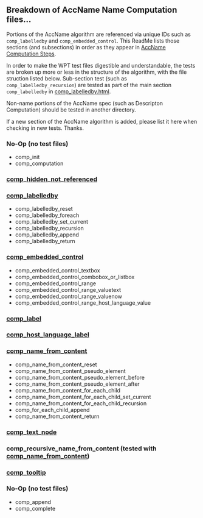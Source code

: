 
## Breakdown of AccName Name Computation files...

Portions of the AccName algorithm are referenced via unique IDs such as `comp_labelledby` and `comp_embedded_control`. This ReadMe lists those sections (and subsections) in order as they appear in [AccName Computation Steps](https://w3c.github.io/accname/#computation-steps).

In order to make the WPT test files digestible and understandable, the tests are broken up more or less in the structure of the algorithm, with the file struction listed below. Sub-section test (such as `comp_labelledby_recursion`) are tested as part of the main section `comp_labelledby` in [comp_labelledby.html](comp_labelledby.html).

Non-name portions of the AccName spec (such as Descripton Computation) should be tested in another directory.

If a new section of the AccName algorithm is added, please list it here when checking in new tests. Thanks.

### No-Op (no test files)
- comp_init
- comp_computation

### [comp_hidden_not_referenced](comp_hidden_not_referenced.html)

### [comp_labelledby](comp_labelledby.html)
  - comp_labelledby_reset
  - comp_labelledby_foreach
  - comp_labelledby_set_current
  - comp_labelledby_recursion
  - comp_labelledby_append
  - comp_labelledby_return

### [comp_embedded_control](comp_embedded_control.html)
 - comp_embedded_control_textbox
 - comp_embedded_control_combobox_or_listbox
 - comp_embedded_control_range
 - comp_embedded_control_range_valuetext
 - comp_embedded_control_range_valuenow
 - comp_embedded_control_range_host_language_value

### [comp_label](comp_label.html)

### [comp_host_language_label](comp_host_language_label.html)

### [comp_name_from_content](comp_name_from_content.html)
  - comp_name_from_content_reset
  - comp_name_from_content_pseudo_element
  - comp_name_from_content_pseudo_element_before
  - comp_name_from_content_pseudo_element_after
  - comp_name_from_content_for_each_child
  - comp_name_from_content_for_each_child_set_current
  - comp_name_from_content_for_each_child_recursion
  - comp_for_each_child_append
  - comp_name_from_content_return

### [comp_text_node](comp_text_node.html)

### comp_recursive_name_from_content (tested with [comp_name_from_content](comp_name_from_content.html))

### [comp_tooltip](comp_tooltip.html)

### No-Op (no test files)
  - comp_append
  - comp_complete




